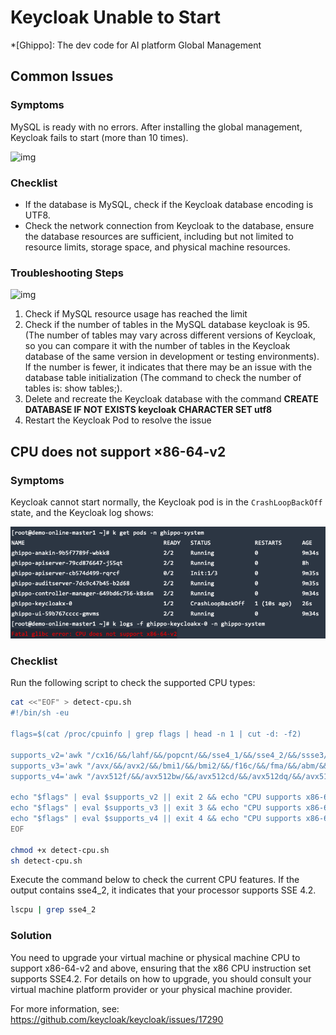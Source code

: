 # Keycloak Unable to Start

*[Ghippo]: The dev code for AI platform Global Management

## Common Issues

### Symptoms

MySQL is ready with no errors. After installing the global management, Keycloak fails to start (more than 10 times).

![img](https://docs.daocloud.io/daocloud-docs-images/docs/reference/images/restart01.png)

### Checklist

- If the database is MySQL, check if the Keycloak database encoding is UTF8.
- Check the network connection from Keycloak to the database, ensure the database resources
  are sufficient, including but not limited to resource limits, storage space, and physical machine resources.

### Troubleshooting Steps

![img](https://docs.daocloud.io/daocloud-docs-images/docs/reference/images/restart02.png)

1. Check if MySQL resource usage has reached the limit
2. Check if the number of tables in the MySQL database keycloak is 95. (The number of tables may
   vary across different versions of Keycloak, so you can compare it with the number of tables in
   the Keycloak database of the same version in development or testing environments). If the number
   is fewer, it indicates that there may be an issue with the database table initialization (The
   command to check the number of tables is: show tables;).
3. Delete and recreate the Keycloak database with the command
   **CREATE DATABASE IF NOT EXISTS keycloak CHARACTER SET utf8**
4. Restart the Keycloak Pod to resolve the issue

## CPU does not support ×86-64-v2

### Symptoms

Keycloak cannot start normally, the Keycloak pod is in the `CrashLoopBackOff` state, and the Keycloak log shows:

![img.png](../images/14.png)

### Checklist

Run the following script to check the supported CPU types:

```bash
cat <<"EOF" > detect-cpu.sh
#!/bin/sh -eu

flags=$(cat /proc/cpuinfo | grep flags | head -n 1 | cut -d: -f2)

supports_v2='awk "/cx16/&&/lahf/&&/popcnt/&&/sse4_1/&&/sse4_2/&&/ssse3/ {found=1} END {exit !found}"'
supports_v3='awk "/avx/&&/avx2/&&/bmi1/&&/bmi2/&&/f16c/&&/fma/&&/abm/&&/movbe/&&/xsave/ {found=1} END {exit !found}"'
supports_v4='awk "/avx512f/&&/avx512bw/&&/avx512cd/&&/avx512dq/&&/avx512vl/ {found=1} END {exit !found}"'

echo "$flags" | eval $supports_v2 || exit 2 && echo "CPU supports x86-64-v2"
echo "$flags" | eval $supports_v3 || exit 3 && echo "CPU supports x86-64-v3"
echo "$flags" | eval $supports_v4 || exit 4 && echo "CPU supports x86-64-v4"
EOF

chmod +x detect-cpu.sh
sh detect-cpu.sh
```

Execute the command below to check the current CPU features. If the output contains sse4_2, it indicates that your processor supports SSE 4.2.

```bash
lscpu | grep sse4_2
```

### Solution

You need to upgrade your virtual machine or physical machine CPU to support x86-64-v2 and above, ensuring that the x86 CPU instruction set supports SSE4.2. For details on how to upgrade, you should consult your virtual machine platform provider or your physical machine provider.

For more information, see: https://github.com/keycloak/keycloak/issues/17290